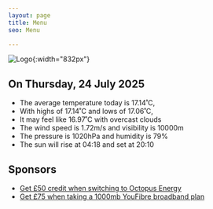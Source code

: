 ```yaml
---
layout: page
title: Menu
seo: Menu

---
```


![Logo](/images/logo.jpg){:width="832px"}

<!-- weather_marker starts -->
## On Thursday, 24 July 2025

- The average temperature today is 17.14˚C,
- With highs of 17.14˚C and lows of 17.06˚C,
- It may feel like 16.97˚C with overcast clouds
- The wind speed is 1.72m/s and visibility is 10000m
- The pressure is 1020hPa and humidity is 79%
- The sun will rise at 04:18 and set at 20:10

<!-- weather_marker ends -->

## Sponsors

- [Get £50 credit when switching to Octopus Energy](https://bit.ly/3oD1nnS)
- [Get £75 when taking a 1000mb YouFibre broadband plan](https://aklam.io/91zWhU?)
